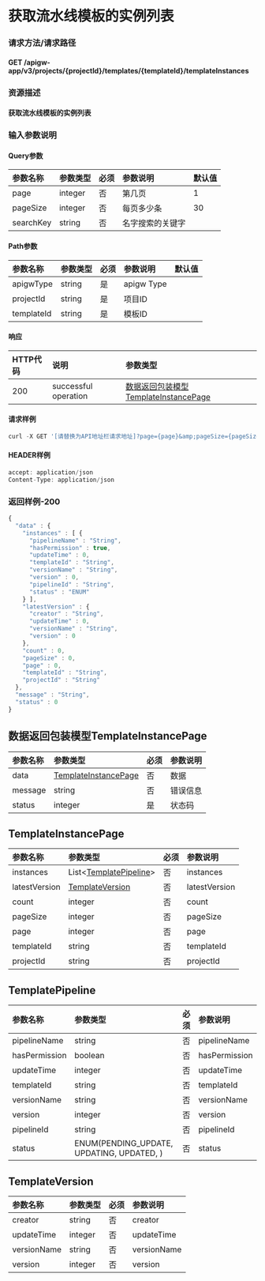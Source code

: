 # 获取流水线模板的实例列表

### 请求方法/请求路径

#### GET  /apigw-app/v3/projects/{projectId}/templates/{templateId}/templateInstances

### 资源描述

#### 获取流水线模板的实例列表

### 输入参数说明

#### Query参数

| 参数名称 | 参数类型 | 必须 | 参数说明 | 默认值 |
| :--- | :--- | :--- | :--- | :--- |
| page | integer | 否 | 第几页 | 1 |
| pageSize | integer | 否 | 每页多少条 | 30 |
| searchKey | string | 否 | 名字搜索的关键字 |  |

#### Path参数

| 参数名称 | 参数类型 | 必须 | 参数说明 | 默认值 |
| :--- | :--- | :--- | :--- | :--- |
| apigwType | string | 是 | apigw Type |  |
| projectId | string | 是 | 项目ID |  |
| templateId | string | 是 | 模板ID |  |

#### 响应

| HTTP代码 | 说明 | 参数类型 |
| :--- | :--- | :--- |
| 200 | successful operation | [数据返回包装模型TemplateInstancePage]() |

#### 请求样例

```javascript
curl -X GET '[请替换为API地址栏请求地址]?page={page}&amp;pageSize={pageSize}&amp;searchKey={searchKey}&amp;app_secret={app_secret}&amp;app_code={app_code}'
```

#### HEADER样例

```javascript
accept: application/json
Content-Type: application/json
```

### 返回样例-200

```javascript
{
  "data" : {
    "instances" : [ {
      "pipelineName" : "String",
      "hasPermission" : true,
      "updateTime" : 0,
      "templateId" : "String",
      "versionName" : "String",
      "version" : 0,
      "pipelineId" : "String",
      "status" : "ENUM"
    } ],
    "latestVersion" : {
      "creator" : "String",
      "updateTime" : 0,
      "versionName" : "String",
      "version" : 0
    },
    "count" : 0,
    "pageSize" : 0,
    "page" : 0,
    "templateId" : "String",
    "projectId" : "String"
  },
  "message" : "String",
  "status" : 0
}
```

## 数据返回包装模型TemplateInstancePage

| 参数名称 | 参数类型 | 必须 | 参数说明 |
| :--- | :--- | :--- | :--- |
| data | [TemplateInstancePage]() | 否 | 数据 |
| message | string | 否 | 错误信息 |
| status | integer | 是 | 状态码 |

## TemplateInstancePage

| 参数名称 | 参数类型 | 必须 | 参数说明 |
| :--- | :--- | :--- | :--- |
| instances | List&lt;[TemplatePipeline]()&gt; | 否 | instances |
| latestVersion | [TemplateVersion]() | 否 | latestVersion |
| count | integer | 否 | count |
| pageSize | integer | 否 | pageSize |
| page | integer | 否 | page |
| templateId | string | 否 | templateId |
| projectId | string | 否 | projectId |

## TemplatePipeline

| 参数名称 | 参数类型 | 必须 | 参数说明 |
| :--- | :--- | :--- | :--- |
| pipelineName | string | 否 | pipelineName |
| hasPermission | boolean | 否 | hasPermission |
| updateTime | integer | 否 | updateTime |
| templateId | string | 否 | templateId |
| versionName | string | 否 | versionName |
| version | integer | 否 | version |
| pipelineId | string | 否 | pipelineId |
| status | ENUM\(PENDING\_UPDATE, UPDATING, UPDATED, \) | 否 | status |

## TemplateVersion

| 参数名称 | 参数类型 | 必须 | 参数说明 |
| :--- | :--- | :--- | :--- |
| creator | string | 否 | creator |
| updateTime | integer | 否 | updateTime |
| versionName | string | 否 | versionName |
| version | integer | 否 | version |

